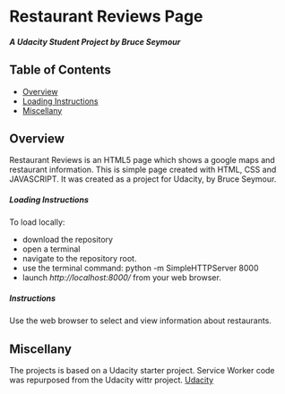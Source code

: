 # Restaurant Reviews Page
##### A Udacity Student Project by Bruce Seymour
## Table of Contents

* [Overview](#overview)
* [Loading Instructions](#Loading)
* [Miscellany](#miscellany)

## Overview
Restaurant Reviews is an HTML5 page which shows a google maps and restaurant information.  This is simple page created with HTML, CSS and JAVASCRIPT.  It was created as a project for Udacity, by Bruce Seymour.  

##### Loading Instructions
To load locally:
* download the repository
* open a terminal
* navigate to the repository root.
* use the terminal command: python -m SimpleHTTPServer 8000
* launch *http://localhost:8000/* from your web browser.

##### Instructions
Use the web browser to select and view information about restaurants.  

## Miscellany
The projects is based on a Udacity starter project. Service Worker code was repurposed from the Udacity wittr project.
[Udacity](https://www.udacity.com)
